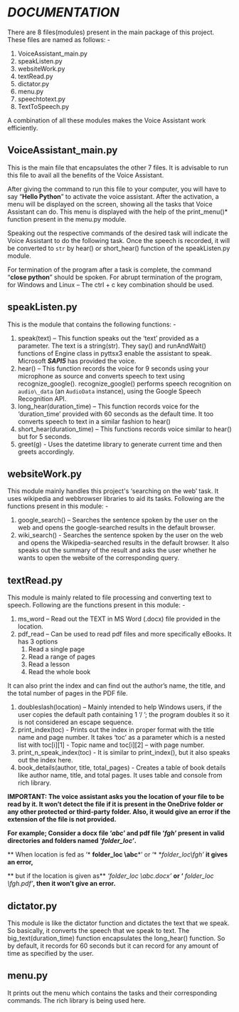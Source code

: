 # *DOCUMENTATION*

There are 8 files(modules) present in the main package of this project. These files are named as follows: -

1. VoiceAssistant\_main.py
1. speakListen.py
1. websiteWork.py
1. textRead.py
1. dictator.py
1. menu.py
1. speechtotext.py
1. TextToSpeech.py

A combination of all these modules makes the Voice Assistant work efficiently.

## VoiceAssistant\_main.py

This is the main file that encapsulates the other 7 files. It is advisable to run this file to avail all the benefits of the Voice Assistant.

After giving the command to run this file to your computer, you will have to say “**Hello Python**” to activate the voice assistant. After the activation, a menu will be displayed on the screen, showing all the tasks that Voice Assistant can do. This menu is displayed with the help of the print\_menu()*  function present in the menu.py module.

Speaking out the respective commands of the desired task will indicate the Voice Assistant to do the following task. Once the speech is recorded, it will be converted to ` str ` by hear() or short\_hear() function of the speakListen.py module. 

For termination of the program after a task is complete, the command “**close python**” should be spoken. For abrupt termination of the program, for Windows and Linux – The ctrl + c key combination should be used.

## speakListen.py

This is the module that contains the following functions: -

1. speak(text) – This function speaks out the ‘text’ provided as a parameter. The text is a string(str). They say() and runAndWait() functions of Engine class in pyttsx3 enable the assistant to speak. Microsoft ***SAPI5*** has provided the voice.
1. hear() – This function records the voice for 9 seconds using your microphone as source and converts speech to text using recognize\_google(). recognize\_google() performs speech recognition on ``audio\_data`` (an ``AudioData`` instance), using the Google Speech        Recognition API. 
1. long\_hear(duration\_time) – This function records voice for the ‘duration\_time’ provided with 60 seconds as the default time. It too converts speech to text in a similar fashion to hear()
1. short\_hear(duration\_time) – This functions records voice similar to hear() but for 5 seconds.
1. greet(g) - Uses the datetime library to generate current time and then greets accordingly.

## websiteWork.py

This module mainly handles this project's ‘searching on the web’ task. It uses wikipedia and webbrowser libraries to aid its tasks. Following are the functions present in this module: -

1. google\_search() – Searches the sentence spoken by the user on the web and opens the google-searched results in the default browser.
1. wiki\_search() - Searches the sentence spoken by the user on the web and opens the Wikipedia-searched results in the default browser. It also speaks out the summary of the result and asks the user whether he wants to open the website of the corresponding query.

## textRead.py

This module is mainly related to file processing and converting text to speech. Following are the functions present in this module: -

1. ms\_word – Read out the TEXT in MS Word (.docx) file provided in the location.
1. pdf\_read – Can be used to read pdf files and more specifically eBooks. It has 3 options 
   1. Read a single page 
   1. Read a range of pages 
   1. Read a lesson 
   1. Read the whole book 

It can also print the index and can find out the author’s name, the title, and the total number of pages in the PDF file.

1. doubleslash(location) – Mainly intended to help Windows users, if the user copies the default path containing 1 ‘/ ’; the program doubles it so it is not considered an escape sequence.
1. print\_index(toc) - Prints out the index in proper format with the title name and page number. It takes ‘toc’ as a parameter which is a nested list with toc[i][1] - Topic name and toc[i][2] – with page number.
1. print\_n\_speak\_index(toc) -  It is similar to print\_index(), but it also speaks out the index here.
1. book\_details(author, title, total\_pages) - Creates a table of book details like author name, title, and total pages. It uses table and console from rich library.

**IMPORTANT: The voice assistant asks you the location of your file to be read by it. It won’t detect the file if it is present in the OneDrive folder or any other protected or third-party folder. Also, it would give an error if the extension of the file is not provided.** 

**For example; Consider a docx file ‘***abc***’ and pdf file ‘***fgh***’ present in valid directories and folders named ‘***folder\_loc’***.**

** When location is fed as ‘* **folder\_loc \abc***’ or ‘* **folder\_loc\fgh’* **it gives an error,** 

** but if the location is given as** *‘folder\_loc \abc.docx’* **or ‘** *folder\_loc \fgh.pdf’***, then it won’t give an error.**

## dictator.py

This module is like the dictator function and dictates the text that we speak. So basically, it converts the speech that we speak to text. The big\_text(duration\_time) function encapsulates the long\_hear() function. So by default, it records for 60 seconds but it can record for any amount of time as specified by the user.

## menu.py

It prints out the menu which contains the tasks and their corresponding commands. The rich library is being used here.


